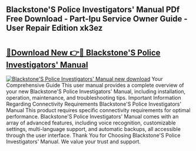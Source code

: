 ## Blackstone'S Police Investigators' Manual PDf Free Download - Part-Ipu Service Owner Guide - User Repair Edition xk3ez

# <h2><a href="http://bc9935.oget.top/?id=Blackstone%27S+Police+Investigators%27+Manual">🔗Download New 👉🔴 Blackstone'S Police Investigators' Manual</a></h2>

[![Blackstone'S Police Investigators' Manual new download](https://i.imgur.com/5g1atiW.png)](http://bc9935.oget.top/?id=Blackstone%27S+Police+Investigators%27+Manual)
Your Comprehensive Guide This user manual provides a complete overview of your new Blackstone'S Police Investigators' Manual, including installation, operation, maintenance, and troubleshooting tips. Important Information Regarding Connectivity Requirements Blackstone'S Police Investigators' Manual This product requires specific connectivity requirements for optimal performance. Blackstone'S Police Investigators' Manual comes with an array of advanced features, including voice recognition, customizable settings, multi-language support, and automatic backups, all accessible through the user interface. Thank You for Choosing Blackstone'S Police Investigators' Manual. We value your trust and support.
